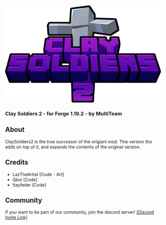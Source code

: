 ![CS2 Logo](https://raw.githubusercontent.com/MultiTeamDevGroup/ClaySoldiers2/1.19.2/src/main/resources/ClaySoldiers2Logo.png)

### Clay Soldiers 2 - for Forge 1.19.2 - by MultiTeam

## About

ClaySoldiers2 is the true successor of the origianl mod. This version tho adds on top of it, and expands the contents of
the original version.

## Credits

- LazTheArtist [Code - Art]
- Qboi [Code]
- Itayfeder [Code]

## Community

If you want to be part of our community, join the discord server!
[[Discord Invite Link]](https://discord.gg/dbM85ahNvn)

